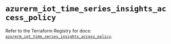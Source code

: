 # `azurerm_iot_time_series_insights_access_policy`

Refer to the Terraform Registry for docs: [`azurerm_iot_time_series_insights_access_policy`](https://registry.terraform.io/providers/hashicorp/azurerm/3.103.1/docs/resources/iot_time_series_insights_access_policy).
